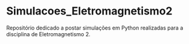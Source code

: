 # Simulacoes_Eletromagnetismo2
 Repositório dedicado a postar simulações em Python realizadas para a disciplina de Eletromagnetismo 2.
